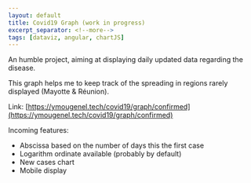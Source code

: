 ```yaml
---
layout: default
title: Covid19 Graph (work in progress)
excerpt_separator: <!--more-->
tags: [dataviz, angular, chartJS]
---
```


An humble project, aiming at displaying daily updated data regarding the disease.
<!--more-->

This graph helps me to keep track of the spreading in regions rarely displayed (Mayotte & Réunion).

Link: [https://ymougenel.tech/covid19/graph/confirmed](https://ymougenel.tech/covid19/graph/confirmed)

Incoming features:
* Abscissa based on the number of days this the first case
* Logarithm ordinate available (probably by default)
* New cases chart
* Mobile display


